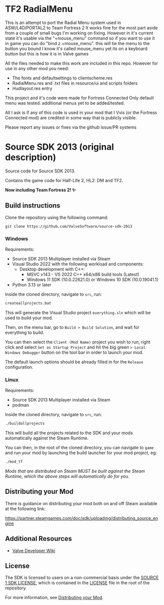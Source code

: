 # TF2 RadialMenu 

This is an attempt to port the Radial Menu system used in ASW/L4D/PORTAL2 to Team Fortress 2
It works fine for the most part aside from a couple of small bugs I'm working on fixing. 
However in it's current state it's usable via the "+mouse_menu" command
so if you want to use it in game you can do "bind z +mouse_menu". this will tie the menu to the button you bound 
I know it's called mouse_menu yet its on a keyboard button but this is how it is in Valve games

All the files needed to make this work are included in this repo. 
However for use in any other mod you need:
- The fonts and defaultsettings to clientscheme.res
- RadialMenu.res and .txt files in resource/ui and scripts folders
- Hudlayout.res entry

This project and it's code were made for Fortress Connected 
Only default menu was tested. additional menus yet to be added/tested.

All I ask is if any of this code is used in your mod that I Vvis (or the Fortress Connected mod) are credited in some way that is publicly visible.

Please report any issues or fixes via the github issue/PR systems 

# Source SDK 2013 (original description)

Source code for Source SDK 2013.

Contains the game code for Half-Life 2, HL2: DM and TF2.

**Now including Team Fortress 2! ✨**

## Build instructions

Clone the repository using the following command:

`git clone https://github.com/ValveSoftware/source-sdk-2013`

### Windows

Requirements:
 - Source SDK 2013 Multiplayer installed via Steam
 - Visual Studio 2022 with the following workload and components:
   - Desktop development with C++:
     - MSVC v143 - VS 2022 C++ x64/x86 build tools (Latest)
     - Windows 11 SDK (10.0.22621.0) or Windows 10 SDK (10.0.19041.1)
 - Python 3.13 or later

Inside the cloned directory, navigate to `src`, run:
```bat
createallprojects.bat
```
This will generate the Visual Studio project `everything.sln` which will be used to build your mod.

Then, on the menu bar, go to `Build > Build Solution`, and wait for everything to build.

You can then select the `Client (Mod Name)` project you wish to run, right click and select `Set as Startup Project` and hit the big green `> Local Windows Debugger` button on the tool bar in order to launch your mod.

The default launch options should be already filled in for the `Release` configuration.

### Linux

Requirements:
 - Source SDK 2013 Multiplayer installed via Steam
 - podman

Inside the cloned directory, navigate to `src`, run:
```bash
./buildallprojects
```

This will build all the projects related to the SDK and your mods automatically against the Steam Runtime.

You can then, in the root of the cloned directory, you can navigate to `game` and run your mod by launching the build launcher for your mod project, eg:
```bash
./mod_tf
```

*Mods that are distributed on Steam MUST be built against the Steam Runtime, which the above steps will automatically do for you.*

## Distributing your Mod

There is guidance on distributing your mod both on and off Steam available at the following link:

https://partner.steamgames.com/doc/sdk/uploading/distributing_source_engine

## Additional Resources

- [Valve Developer Wiki](https://developer.valvesoftware.com/wiki/Source_SDK_2013)

## License

The SDK is licensed to users on a non-commercial basis under the [SOURCE 1 SDK LICENSE](LICENSE), which is contained in the [LICENSE](LICENSE) file in the root of the repository.

For more information, see [Distributing your Mod](#markdown-header-distributing-your-mod).
